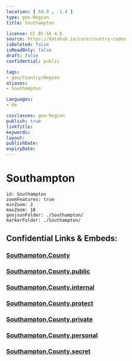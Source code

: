 ```yaml
---
location: [ 50.9 , -1.4 ] 
type: geo-Region
title: Southampton

license: CC BY-SA 4.0
source: https://datahub.io/core/country-codes
isDeleted: false
isReadOnly: false
draft: false
confidential: public

tags:
- geo/Country/Region
aliases:
- Southampton

Languages:
- de

cssclasses: geo-Region
publish: true
linkTitle: 
keywords: 
layout: 
publishDate: 
expiryDate: 
---
```


# Southampton

```leaflet
id: Southampton
zoomFeatures: true 
minZoom: 2 
maxZoom: 18
geojsonFolder: ./Southampton/
markerFolder: ./Southampton/
```


## Confidential Links & Embeds: 

### [Southampton,County](/_Standards/Earth/Continent/Europe/Europe~North/UK/England/Regions~England/South_East_England/Southampton,County.md) 

### [Southampton,County.public](/_public/Earth/Continent/Europe/Europe~North/UK/England/Regions~England/South_East_England/Southampton,County.public.md) 

### [Southampton,County.internal](/_internal/Earth/Continent/Europe/Europe~North/UK/England/Regions~England/South_East_England/Southampton,County.internal.md) 

### [Southampton,County.protect](/_protect/Earth/Continent/Europe/Europe~North/UK/England/Regions~England/South_East_England/Southampton,County.protect.md) 

### [Southampton,County.private](/_private/Earth/Continent/Europe/Europe~North/UK/England/Regions~England/South_East_England/Southampton,County.private.md) 

### [Southampton,County.personal](/_personal/Earth/Continent/Europe/Europe~North/UK/England/Regions~England/South_East_England/Southampton,County.personal.md) 

### [Southampton,County.secret](/_secret/Earth/Continent/Europe/Europe~North/UK/England/Regions~England/South_East_England/Southampton,County.secret.md)

